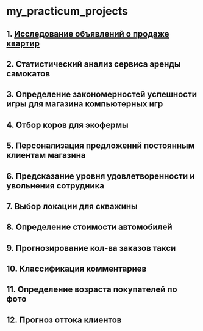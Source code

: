 # my_practicum_projects
## 1. [Исследование объявлений о продаже квартир](https://github.com/EvgeniyKaduk/my_practicum_projects/tree/main/1.%20%D0%98%D1%81%D1%81%D0%BB%D0%B5%D0%B4%D0%BE%D0%B2%D0%B0%D0%BD%D0%B8%D0%B5%20%D0%BE%D0%B1%D1%8A%D1%8F%D0%B2%D0%BB%D0%B5%D0%BD%D0%B8%D0%B9%20%D0%BE%20%D0%BF%D1%80%D0%BE%D0%B4%D0%B0%D0%B6%D0%B5%20%D0%BA%D0%B2%D0%B0%D1%80%D1%82%D0%B8%D1%80)

## 2. Статистический анализ сервиса аренды самокатов

## 3. Определение закономерностей успешности игры для магазина компьютерных игр

## 4. Отбор коров для экофермы

## 5. Персонализация предложений постоянным клиентам магазина

## 6. Предсказание уровня удовлетворенности и увольнения сотрудника

## 7. Выбор локации для скважины

## 8. Определение стоимости автомобилей

## 9. Прогнозирование кол-ва заказов такси

## 10. Классификация комментариев

## 11. Определение возраста покупателей по фото

## 12. Прогноз оттока клиентов
